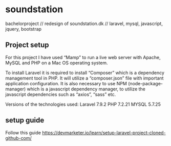 # soundstation
bachelorproject // redesign of soundstation.dk // laravel, mysql, javascript, jquery, bootstrap

## Project setup

For this project I have used “Mamp” to run a live web server with Apache, MySQL and PHP on a Mac OS operating system. 

To install Laravel it is required to install “Composer” which is a dependency management tool in PHP. It will utilize a “composer.json” file with important application configuration. It is also necessary to use NPM (node-package-manager) which is a javascript dependency manager, to utilize the javascript dependencies such as “axios”, “sass” etc.


Versions of the technologies used:
Laravel 7.9.2
PHP 7.2.21
MYSQL 5.7.25

## setup guide
Follow this guide
https://devmarketer.io/learn/setup-laravel-project-cloned-github-com/
